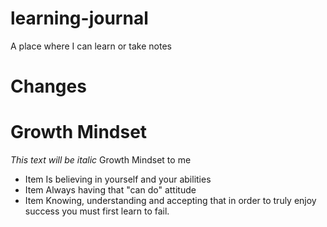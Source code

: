 # learning-journal
A place where I can learn or take notes
# Changes
# Growth Mindset 
*This text will be italic* Growth Mindset to me
* Item  Is believing in yourself and your abilities
* Item  Always having that "can do" attitude
* Item  Knowing, understanding and accepting that in order to truly enjoy success you must first learn to fail.

